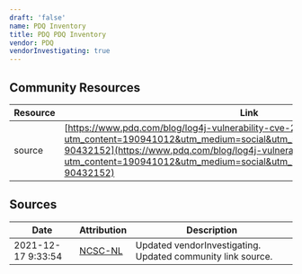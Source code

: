 ```yaml
---
draft: 'false'
name: PDQ Inventory
title: PDQ PDQ Inventory
vendor: PDQ
vendorInvestigating: true
---
```



## Community Resources
| Resource | Link |
| --- | --- |
| source | [https://www.pdq.com/blog/log4j-vulnerability-cve-2021-44228/?utm_content=190941012&utm_medium=social&utm_source=twitter&hss_channel=tw-90432152](https://www.pdq.com/blog/log4j-vulnerability-cve-2021-44228/?utm_content=190941012&utm_medium=social&utm_source=twitter&hss_channel=tw-90432152) |


## Sources
| Date | Attribution | Description |
| --- | --- | --- |
| 2021-12-17 9:33:54 | [NCSC-NL](https://github.com/NCSC-NL/log4shell/blob/main/software/README.md) | Updated vendorInvestigating. Updated community link source.  |
